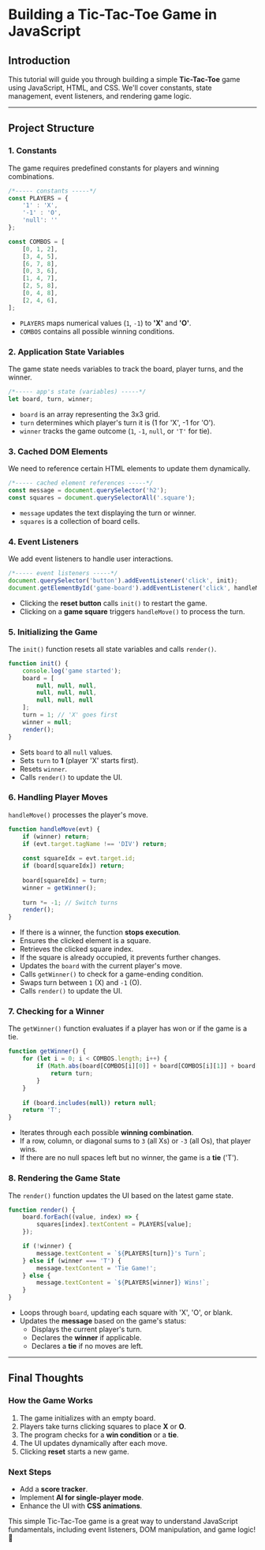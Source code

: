 # **Building a Tic-Tac-Toe Game in JavaScript**

## **Introduction**
This tutorial will guide you through building a simple **Tic-Tac-Toe** game using JavaScript, HTML, and CSS. We'll cover constants, state management, event listeners, and rendering game logic.

---

## **Project Structure**
### **1. Constants**
The game requires predefined constants for players and winning combinations.
```javascript
/*----- constants -----*/
const PLAYERS = {
    '1' : 'X',
    '-1' : 'O',
    'null': ''
};

const COMBOS = [
    [0, 1, 2],
    [3, 4, 5],
    [6, 7, 8],
    [0, 3, 6],
    [1, 4, 7],
    [2, 5, 8],
    [0, 4, 8],
    [2, 4, 6],
];
```
- `PLAYERS` maps numerical values (`1`, `-1`) to **'X'** and **'O'**.
- `COMBOS` contains all possible winning conditions.

### **2. Application State Variables**
The game state needs variables to track the board, player turns, and the winner.
```javascript
/*----- app's state (variables) -----*/
let board, turn, winner;
```
- `board` is an array representing the 3x3 grid.
- `turn` determines which player's turn it is (1 for 'X', -1 for 'O').
- `winner` tracks the game outcome (`1`, `-1`, `null`, or `'T'` for tie).

### **3. Cached DOM Elements**
We need to reference certain HTML elements to update them dynamically.
```javascript
/*----- cached element references -----*/
const message = document.querySelector('h2');
const squares = document.querySelectorAll('.square');
```
- `message` updates the text displaying the turn or winner.
- `squares` is a collection of board cells.

### **4. Event Listeners**
We add event listeners to handle user interactions.
```javascript
/*----- event listeners -----*/
document.querySelector('button').addEventListener('click', init);
document.getElementById('game-board').addEventListener('click', handleMove);
```
- Clicking the **reset button** calls `init()` to restart the game.
- Clicking on a **game square** triggers `handleMove()` to process the turn.

### **5. Initializing the Game**
The `init()` function resets all state variables and calls `render()`.
```javascript
function init() {
    console.log('game started');
    board = [
        null, null, null,
        null, null, null,
        null, null, null
    ];
    turn = 1; // 'X' goes first
    winner = null;
    render();
}
```
- Sets `board` to all `null` values.
- Sets `turn` to **1** (player 'X' starts first).
- Resets `winner`.
- Calls `render()` to update the UI.

### **6. Handling Player Moves**
`handleMove()` processes the player's move.
```javascript
function handleMove(evt) {
    if (winner) return;
    if (evt.target.tagName !== 'DIV') return;
    
    const squareIdx = evt.target.id;
    if (board[squareIdx]) return;
    
    board[squareIdx] = turn;
    winner = getWinner();
    
    turn *= -1; // Switch turns
    render();
}
```
- If there is a winner, the function **stops execution**.
- Ensures the clicked element is a square.
- Retrieves the clicked square index.
- If the square is already occupied, it prevents further changes.
- Updates the `board` with the current player's move.
- Calls `getWinner()` to check for a game-ending condition.
- Swaps turn between `1` (X) and `-1` (O).
- Calls `render()` to update the UI.

### **7. Checking for a Winner**
The `getWinner()` function evaluates if a player has won or if the game is a tie.
```javascript
function getWinner() {
    for (let i = 0; i < COMBOS.length; i++) {
        if (Math.abs(board[COMBOS[i][0]] + board[COMBOS[i][1]] + board[COMBOS[i][2]]) === 3) {
            return turn;
        }
    }
    
    if (board.includes(null)) return null;
    return 'T';
}
```
- Iterates through each possible **winning combination**.
- If a row, column, or diagonal sums to `3` (all Xs) or `-3` (all Os), that player wins.
- If there are no null spaces left but no winner, the game is a **tie** ('T').

### **8. Rendering the Game State**
The `render()` function updates the UI based on the latest game state.
```javascript
function render() {
    board.forEach((value, index) => {
        squares[index].textContent = PLAYERS[value];
    });

    if (!winner) {
        message.textContent = `${PLAYERS[turn]}'s Turn`;
    } else if (winner === 'T') {
        message.textContent = 'Tie Game!';
    } else {
        message.textContent = `${PLAYERS[winner]} Wins!`;
    }
}
```
- Loops through `board`, updating each square with 'X', 'O', or blank.
- Updates the **message** based on the game's status:
  - Displays the current player's turn.
  - Declares the **winner** if applicable.
  - Declares a **tie** if no moves are left.

---

## **Final Thoughts**
### **How the Game Works**
1. The game initializes with an empty board.
2. Players take turns clicking squares to place **X** or **O**.
3. The program checks for a **win condition** or a **tie**.
4. The UI updates dynamically after each move.
5. Clicking **reset** starts a new game.

### **Next Steps**
- Add a **score tracker**.
- Implement **AI for single-player mode**.
- Enhance the UI with **CSS animations**.

This simple Tic-Tac-Toe game is a great way to understand JavaScript fundamentals, including event listeners, DOM manipulation, and game logic! 🚀

